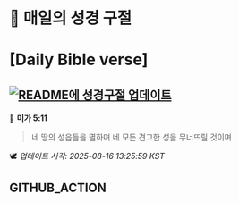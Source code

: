 # 🙏 매일의 성경 구절
# [Daily Bible verse]
## [![README에 성경구절 업데이트](https://github.com/DONGSUKA/first_test/actions/workflows/update-readme-bible.yml/badge.svg)](https://github.com/DONGSUKA/first_test/actions/workflows/update-readme-bible.yml)
<!-- START_BIBLE_VERSE -->
📖 **미가 5:11**
> 네 땅의 성읍들을 멸하며 네 모든 견고한 성을 무너뜨릴 것이며

🕊️ _업데이트 시각: 2025-08-16 13:25:59 KST_
  <!-- END_BIBLE_VERSE -->
## GITHUB_ACTION
